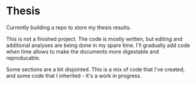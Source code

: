 # Thesis
Currently building a repo to store my thesis results.

This is not a finished project.  The code is mostly written, but editing and additional analyses are being done in my spare time. I'll gradually add code when time allows to make the documents more digestable and reproducable.

Some sections are a bit disjointed. This is a mix of code that I've created, and some code that I inherited - it's a work in progress.
